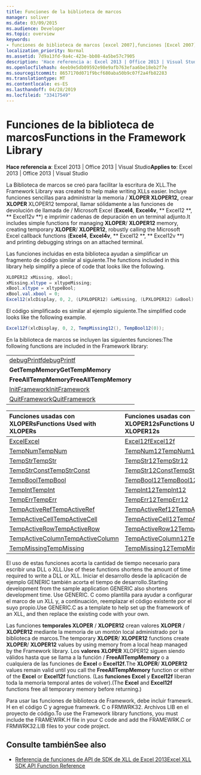 ```yaml
---
title: Funciones de la biblioteca de marcos
manager: soliver
ms.date: 03/09/2015
ms.audience: Developer
ms.topic: overview
keywords:
- funciones de biblioteca de marcos [excel 2007],funciones [Excel 2007], biblioteca de marcos
localization_priority: Normal
ms.assetid: 7d9a13fd-9a4c-423e-bb08-4a5be57c7905
description: 'Hace referencia a: Excel 2013 | Office 2013 | Visual Studio'
ms.openlocfilehash: 4eeb9e5db09592e98e9afb763efaa6be18eb2f7e
ms.sourcegitcommit: 8657170d071f9bcf680aba50b9c07f2a4fb82283
ms.translationtype: MT
ms.contentlocale: es-ES
ms.lasthandoff: 04/28/2019
ms.locfileid: "33417549"
---
```

# <a name="functions-in-the-framework-library"></a><span data-ttu-id="8fa32-104">Funciones de la biblioteca de marcos</span><span class="sxs-lookup"><span data-stu-id="8fa32-104">Functions in the Framework Library</span></span>

<span data-ttu-id="8fa32-105">**Hace referencia a**: Excel 2013 | Office 2013 | Visual Studio</span><span class="sxs-lookup"><span data-stu-id="8fa32-105">**Applies to**: Excel 2013 | Office 2013 | Visual Studio</span></span> 
  
<span data-ttu-id="8fa32-106">La Biblioteca de marcos se creó para facilitar la escritura de XLL.</span><span class="sxs-lookup"><span data-stu-id="8fa32-106">The Framework Library was created to help make writing XLLs easier.</span></span> <span data-ttu-id="8fa32-107">Incluye funciones sencillas para administrar la memoria /  **XLOPER XLOPER12,** crear **XLOPER** XLOPER12 temporal, llamar sólidamente a las funciones de devolución de llamada de /  Microsoft Excel (**Excel4**, **Excel4v**, \*\* Excel12 \*\*, \*\* Excel12v \*\*) e imprimir cadenas de depuración en un terminal adjunto.</span><span class="sxs-lookup"><span data-stu-id="8fa32-107">It includes simple functions for managing **XLOPER**/ **XLOPER12** memory, creating temporary **XLOPER**/ **XLOPER12**, robustly calling the Microsoft Excel callback functions (**Excel4**, **Excel4v**, \*\* Excel12 \*\*, \*\* Excel12v \*\*) and printing debugging strings on an attached terminal.</span></span>
  
<span data-ttu-id="8fa32-108">Las funciones incluidas en esta biblioteca ayudan a simplificar un fragmento de código similar al siguiente.</span><span class="sxs-lookup"><span data-stu-id="8fa32-108">The functions included in this library help simplify a piece of code that looks like the following.</span></span>
  
```cs
XLOPER12 xMissing, xBool;
xMissing.xltype = xltypeMissing;
xBool.xltype = xltypeBool;
xBool.val.xbool = 0;
Excel12(xlcDisplay, 0, 2, (LPXLOPER12) &xMissing, (LPXLOPER12) &xBool);
```

<span data-ttu-id="8fa32-109">El código simplificado es similar al ejemplo siguiente.</span><span class="sxs-lookup"><span data-stu-id="8fa32-109">The simplified code looks like the following example.</span></span>
  
```cs
Excel12f(xlcDisplay, 0, 2, TempMissing12(), TempBool12(0));
```

<span data-ttu-id="8fa32-110">En la biblioteca de marcos se incluyen las siguientes funciones:</span><span class="sxs-lookup"><span data-stu-id="8fa32-110">The following functions are included in the Framework library:</span></span>
  
||
|:-----|
|[<span data-ttu-id="8fa32-111">debugPrintf</span><span class="sxs-lookup"><span data-stu-id="8fa32-111">debugPrintf</span></span>](debugprintf.md) <br/> |
|<span data-ttu-id="8fa32-112">**GetTempMemory**</span><span class="sxs-lookup"><span data-stu-id="8fa32-112">**GetTempMemory**</span></span> <br/> |
|<span data-ttu-id="8fa32-113">**FreeAllTempMemory**</span><span class="sxs-lookup"><span data-stu-id="8fa32-113">**FreeAllTempMemory**</span></span> <br/> |
|[<span data-ttu-id="8fa32-114">InitFramework</span><span class="sxs-lookup"><span data-stu-id="8fa32-114">InitFramework</span></span>](initframework.md) <br/> |
|[<span data-ttu-id="8fa32-115">QuitFramework</span><span class="sxs-lookup"><span data-stu-id="8fa32-115">QuitFramework</span></span>](quitframework.md) <br/> |
   
|<span data-ttu-id="8fa32-116">**Funciones usadas con XLOPERs**</span><span class="sxs-lookup"><span data-stu-id="8fa32-116">**Functions Used with XLOPERs**</span></span>|<span data-ttu-id="8fa32-117">**Funciones usadas con XLOPER12s**</span><span class="sxs-lookup"><span data-stu-id="8fa32-117">**Functions Used with XLOPER12s**</span></span>|
|:-----|:-----|
|[<span data-ttu-id="8fa32-118">Excel</span><span class="sxs-lookup"><span data-stu-id="8fa32-118">Excel</span></span>](excel-excel12f.md) <br/> |[<span data-ttu-id="8fa32-119">Excel12f</span><span class="sxs-lookup"><span data-stu-id="8fa32-119">Excel12f</span></span>](excel-excel12f.md) <br/> |
|[<span data-ttu-id="8fa32-120">TempNum</span><span class="sxs-lookup"><span data-stu-id="8fa32-120">TempNum</span></span>](tempnum-tempnum12.md) <br/> |[<span data-ttu-id="8fa32-121">TempNum12</span><span class="sxs-lookup"><span data-stu-id="8fa32-121">TempNum12</span></span>](tempnum-tempnum12.md) <br/> |
|[<span data-ttu-id="8fa32-122">TempStr</span><span class="sxs-lookup"><span data-stu-id="8fa32-122">TempStr</span></span>](tempstr.md) <br/> |[<span data-ttu-id="8fa32-123">TempStr12</span><span class="sxs-lookup"><span data-stu-id="8fa32-123">TempStr12</span></span>](tempstrconst-tempstr12.md) <br/> |
|[<span data-ttu-id="8fa32-124">TempStrConst</span><span class="sxs-lookup"><span data-stu-id="8fa32-124">TempStrConst</span></span>](tempstrconst-tempstr12.md) <br/> |[<span data-ttu-id="8fa32-125">TempStr12Const</span><span class="sxs-lookup"><span data-stu-id="8fa32-125">TempStr12Const</span></span>](tempstrconst-tempstr12.md) <br/> |
|[<span data-ttu-id="8fa32-126">TempBool</span><span class="sxs-lookup"><span data-stu-id="8fa32-126">TempBool</span></span>](tempbool-tempbool12.md) <br/> |[<span data-ttu-id="8fa32-127">TempBool12</span><span class="sxs-lookup"><span data-stu-id="8fa32-127">TempBool12</span></span>](tempbool-tempbool12.md) <br/> |
|[<span data-ttu-id="8fa32-128">TempInt</span><span class="sxs-lookup"><span data-stu-id="8fa32-128">TempInt</span></span>](tempint-tempint12.md) <br/> |[<span data-ttu-id="8fa32-129">TempInt12</span><span class="sxs-lookup"><span data-stu-id="8fa32-129">TempInt12</span></span>](tempint-tempint12.md) <br/> |
|[<span data-ttu-id="8fa32-130">TempErr</span><span class="sxs-lookup"><span data-stu-id="8fa32-130">TempErr</span></span>](temperr-temperr12.md) <br/> |[<span data-ttu-id="8fa32-131">TempErr12</span><span class="sxs-lookup"><span data-stu-id="8fa32-131">TempErr12</span></span>](temperr-temperr12.md) <br/> |
|[<span data-ttu-id="8fa32-132">TempActiveRef</span><span class="sxs-lookup"><span data-stu-id="8fa32-132">TempActiveRef</span></span>](tempactiveref-tempactiveref12.md) <br/> |[<span data-ttu-id="8fa32-133">TempActiveRef12</span><span class="sxs-lookup"><span data-stu-id="8fa32-133">TempActiveRef12</span></span>](tempactiveref-tempactiveref12.md) <br/> |
|[<span data-ttu-id="8fa32-134">TempActiveCell</span><span class="sxs-lookup"><span data-stu-id="8fa32-134">TempActiveCell</span></span>](tempactivecell-tempactivecell12.md) <br/> |[<span data-ttu-id="8fa32-135">TempActiveCell12</span><span class="sxs-lookup"><span data-stu-id="8fa32-135">TempActiveCell12</span></span>](tempactivecell-tempactivecell12.md) <br/> |
|[<span data-ttu-id="8fa32-136">TempActiveRow</span><span class="sxs-lookup"><span data-stu-id="8fa32-136">TempActiveRow</span></span>](tempactiverow-tempactiverow12.md) <br/> |[<span data-ttu-id="8fa32-137">TempActiveRow12</span><span class="sxs-lookup"><span data-stu-id="8fa32-137">TempActiveRow12</span></span>](tempactiverow-tempactiverow12.md) <br/> |
|[<span data-ttu-id="8fa32-138">TempActiveColumn</span><span class="sxs-lookup"><span data-stu-id="8fa32-138">TempActiveColumn</span></span>](tempactivecolumn-tempactivecolumn12.md) <br/> |[<span data-ttu-id="8fa32-139">TempActiveColumn12</span><span class="sxs-lookup"><span data-stu-id="8fa32-139">TempActiveColumn12</span></span>](tempactivecolumn-tempactivecolumn12.md) <br/> |
|[<span data-ttu-id="8fa32-140">TempMissing</span><span class="sxs-lookup"><span data-stu-id="8fa32-140">TempMissing</span></span>](tempmissing-tempmissing12.md) <br/> |[<span data-ttu-id="8fa32-141">TempMissing12</span><span class="sxs-lookup"><span data-stu-id="8fa32-141">TempMissing12</span></span>](tempmissing-tempmissing12.md) <br/> |
   
<span data-ttu-id="8fa32-142">El uso de estas funciones acorta la cantidad de tiempo necesario para escribir una DLL o XLL.</span><span class="sxs-lookup"><span data-stu-id="8fa32-142">Use of these functions shortens the amount of time required to write a DLL or XLL.</span></span> <span data-ttu-id="8fa32-143">Iniciar el desarrollo desde la aplicación de ejemplo GENERIC también acorta el tiempo de desarrollo.</span><span class="sxs-lookup"><span data-stu-id="8fa32-143">Starting development from the sample application GENERIC also shortens development time.</span></span> <span data-ttu-id="8fa32-144">Use GENERIC. C como plantilla para ayudar a configurar el marco de un XLL y, a continuación, reemplazar el código existente por el suyo propio.</span><span class="sxs-lookup"><span data-stu-id="8fa32-144">Use GENERIC.C as a template to help set up the framework of an XLL, and then replace the existing code with your own.</span></span>
  
<span data-ttu-id="8fa32-145">Las funciones **temporales XLOPER** /  **XLOPER12** crean valores **XLOPER** /  **XLOPER12** mediante la memoria de un montón local administrado por la biblioteca de marcos.</span><span class="sxs-lookup"><span data-stu-id="8fa32-145">The temporary **XLOPER**/ **XLOPER12** functions create **XLOPER**/ **XLOPER12** values by using memory from a local heap managed by the Framework library.</span></span> <span data-ttu-id="8fa32-146">Los **valores XLOPER** XLOPER12 siguen siendo válidos hasta que se llama a la función /   **FreeAllTempMemory** o a cualquiera de las funciones de **Excel** o **Excel12f.**</span><span class="sxs-lookup"><span data-stu-id="8fa32-146">The **XLOPER**/ **XLOPER12** values remain valid until you call the **FreeAllTempMemory** function or either of the **Excel** or **Excel12f** functions.</span></span> <span data-ttu-id="8fa32-147">(Las **funciones Excel** y **Excel12f** liberan toda la memoria temporal antes de volver).</span><span class="sxs-lookup"><span data-stu-id="8fa32-147">(The **Excel** and **Excel12f** functions free all temporary memory before returning.)</span></span> 
  
<span data-ttu-id="8fa32-148">Para usar las funciones de biblioteca de Framework, debe incluir framewrk. H en el código C y agregue framewrk. C o FRMWRK32. Archivos LIB en el proyecto de código.</span><span class="sxs-lookup"><span data-stu-id="8fa32-148">To use the Framework library functions, you must include the FRAMEWRK.H file in your C code and add the FRAMEWRK.C or FRMWRK32.LIB files to your code project.</span></span>
  
## <a name="see-also"></a><span data-ttu-id="8fa32-149">Consulte también</span><span class="sxs-lookup"><span data-stu-id="8fa32-149">See also</span></span>

- [<span data-ttu-id="8fa32-150">Referencia de funciones de API de SDK de XLL de Excel 2013</span><span class="sxs-lookup"><span data-stu-id="8fa32-150">Excel XLL SDK API Function Reference</span></span>](excel-xll-sdk-api-function-reference.md)


